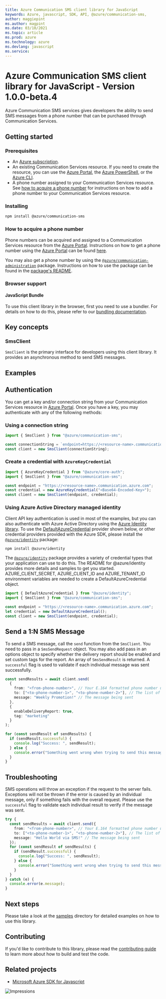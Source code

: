 ```yaml
---
title: Azure Communication SMS client library for JavaScript
keywords: Azure, javascript, SDK, API, @azure/communication-sms, 
author: maggiepint
ms.author: magpint
ms.date: 03/10/2021
ms.topic: article
ms.prod: azure
ms.technology: azure
ms.devlang: javascript
ms.service: 
---
```


# Azure Communication SMS client library for JavaScript - Version 1.0.0-beta.4 


Azure Communication SMS services gives developers the ability to send SMS messages from a phone number that can be purchased through Communication Services.

## Getting started

### Prerequisites

- An [Azure subscription][azure_sub].
- An existing Communication Services resource. If you need to create the resource, you can use the [Azure Portal][azure_portal], the [Azure PowerShell][azure_powershell], or the [Azure CLI][azure_cli].
- A phone number assigned to your Communication Services resource. See [how to acquire a phone number](#how-to-acquire-a-phone-number) for instructions on how to add a phone number to your Communication Services resource.

### Installing

```bash
npm install @azure/communication-sms
```

### How to acquire a phone number

Phone numbers can be acquired and assigned to a Communication Services resource from the [Azure Portal][azure_portal]. Instructions on how to get a phone number using the [Azure Portal][azure_portal] can be found [here][get_phone_number_az_portal].

You may also get a phone number by using the [`@azure/communication-administration`][azure_communication_admin] package. Instructions on how to use the package can be found in the [package's README][azure_communication_admin_readme].

### Browser support

#### JavaScript Bundle

To use this client library in the browser, first you need to use a bundler. For details on how to do this, please refer to our [bundling documentation](https://aka.ms/AzureSDKBundling).

## Key concepts

### SmsClient

`SmsClient` is the primary interface for developers using this client library. It provides an asynchronous method to send SMS messages.

## Examples

## Authentication

You can get a key and/or connection string from your Communication Services resource in [Azure Portal][azure_portal]. Once you have a key, you may authenticate with any of the following methods:

### Using a connection string

```typescript
import { SmsClient } from "@azure/communication-sms";

const connectionString = `endpoint=https://<resource-name>.communication.azure.com/;accessKey=<Base64-Encoded-Key>`;
const client = new SmsClient(connectionString);
```

### Create a credential with `AzureKeyCredential`

```typescript
import { AzureKeyCredential } from "@azure/core-auth";
import { SmsClient } from "@azure/communication-sms";

const endpoint = "https://<resource-name>.communication.azure.com";
const credential = new AzureKeyCredential("<Base64-Encoded-Key>");
const client = new SmsClient(endpoint, credential);
```

### Using Azure Active Directory managed identity

Client API key authentication is used in most of the examples, but you can also authenticate with Azure Active Directory using the [Azure Identity library][azure_identity]. To use the [DefaultAzureCredential][defaultazurecredential] provider shown below, or other credential providers provided with the Azure SDK, please install the [`@azure/identity`][azure_identity] package:

```bash
npm install @azure/identity
```

The [`@azure/identity`][azure_identity] package provides a variety of credential types that your application can use to do this. The README for @azure/identity provides more details and samples to get you started.
AZURE_CLIENT_SECRET, AZURE_CLIENT_ID and AZURE_TENANT_ID environment variables are needed to create a DefaultAzureCredential object.

```typescript
import { DefaultAzureCredential } from "@azure/identity";
import { SmsClient } from "@azure/communication-sms";

const endpoint = "https://<resource-name>.communication.azure.com";
let credential = new DefaultAzureCredential();
const client = new SmsClient(endpoint, credential);
```

## Send a 1:N SMS Message

To send a SMS message, call the `send` function from the `SmsClient`. You need to pass in a `SmsSendRequest` object.
You may also add pass in an options object to specify whether the delivery report should be enabled and set custom tags for the report.
An array of `SmsSendResult` is returned. A `successful` flag is used to validate if each individual message was sent successfully.

```typescript
const sendResults = await client.send(
  {
    from: "<from-phone-number>", // Your E.164 formatted phone number used to send SMS
    to: ["<to-phone-number-1>", "<to-phone-number-2>"], // The list of E.164 formatted phone numbers to which message is being sent
    message: "Weekly Promotion!" // The message being sent
  },
  {
    enableDeliveryReport: true,
    tag: "marketing"
  }
);

for (const sendResult of sendResults) {
  if (sendResult.successful) {
    console.log("Success: ", sendResult);
  } else {
    console.error("Something went wrong when trying to send this message: ", sendResult);
  }
}
```

## Troubleshooting

SMS operations will throw an exception if the request to the server fails.
Exceptions will not be thrown if the error is caused by an individual message, only if something fails with the overall request.
Please use the `successful` flag to validate each individual result to verify if the message was sent.

```typescript
try {
  const sendResults = await client.send({
    from: "<from-phone-number>", // Your E.164 formatted phone number used to send SMS
    to: ["<to-phone-number-1>", "<to-phone-number-2>"], // The list of E.164 formatted phone numbers to which message is being sent
    message: "Hello World via SMS!" // The message being sent
  });
  for (const sendResult of sendResults) {
    if (sendResult.successful) {
      console.log("Success: ", sendResult);
    } else {
      console.error("Something went wrong when trying to send this message: ", sendResult);
    }
  }
} catch (e) {
  console.error(e.message);
}
```

## Next steps

Please take a look at the
[samples](https://github.com/Azure/azure-sdk-for-js/blob/@azure/communication-sms_1.0.0-beta.4/sdk/communication/communication-sms/samples)
directory for detailed examples on how to use this library.

## Contributing

If you'd like to contribute to this library, please read the [contributing guide](https://github.com/Azure/azure-sdk-for-js/blob/@azure/communication-sms_1.0.0-beta.4/CONTRIBUTING.md) to learn more about how to build and test the code.

## Related projects

- [Microsoft Azure SDK for Javascript](https://github.com/Azure/azure-sdk-for-js)

[azure_cli]: https://docs.microsoft.com/cli/azure
[azure_sub]: https://azure.microsoft.com/free/
[azure_portal]: https://portal.azure.com
[azure_powershell]: https://docs.microsoft.com/powershell/module/az.communication/new-azcommunicationservice
[defaultazurecredential]: https://github.com/Azure/azure-sdk-for-js/tree/@azure/communication-sms_1.0.0-beta.4/sdk/identity/identity#defaultazurecredential
[azure_identity]: https://github.com/Azure/azure-sdk-for-js/tree/@azure/communication-sms_1.0.0-beta.4/sdk/identity/identity
[get_phone_number_az_portal]: https://docs.microsoft.com/azure/communication-services/quickstarts/telephony-sms/get-phone-number
[azure_communication_admin]: https://github.com/Azure/azure-sdk-for-js/tree/@azure/communication-sms_1.0.0-beta.4/sdk/communication/communication-administration
[azure_communication_admin_readme]: https://github.com/Azure/azure-sdk-for-js/blob/@azure/communication-sms_1.0.0-beta.4/sdk/communication/communication-administration/README.md

![Impressions](https://azure-sdk-impressions.azurewebsites.net/api/impressions/azure-sdk-for-js%2Fsdk%2Fcommunication%2Fcommunication-sms%2FREADME.png)


